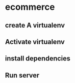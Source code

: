 # ecommerce

## create A virtualenv

## Activate virtualenv

## install dependencies

## Run server
